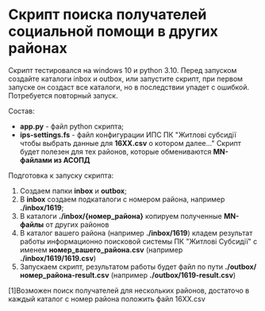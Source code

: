 # Скрипт поиска получателей социальной помощи в других районах
  Скрипт тестировался на windows 10 и python 3.10. Перед запуском создайте каталоги inbox и outbox, или запустите скрипт, при первом запуске он создаст все каталоги, но в последствии упадет с ошибкой. Потребуется повторный запуск.
  
Состав:
  - **app.py** - файл python скрипта;
  - **ips-settings.fs** - файл конфигурации ИПС ПК "Житлові субсидії чтобы выбрать данные для **16ХХ.csv** о котором далее..."
Скрипт будет полезен для тех районов, которые обмениваются **MN-файлами из АСОПД**
  
Подготовка к запуску скрипта:
1. Создаем папки **inbox** и **outbox**;
2. В **inbox** создаем подкаталоги с номером района, например **./inbox/1619**;
3. В каталоги **./inbox/{номер_района}** копируем полученные **MN-файлы** от других районов
4. В каталог вашего района (например **./inbox/1619**) кладем результат работы информационно поисковой системы ПК "Житлові Субсидії" с именем **номер_вашего_района.csv** (например **./inbox/1619/1619.csv**)
5. Запускаем скрипт, результатом работы будет файл по пути **./outbox/номер_района-result.csv** (например **./outbox/1619-result.csv**)


  [1]Возможен поиск получателей для нескольких районов, достаточо в каждый каталог с номер района положить файл 16ХХ.csv
